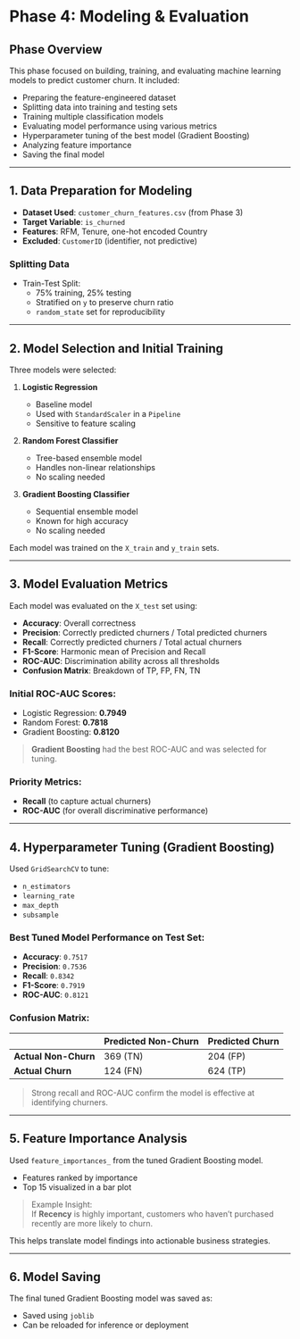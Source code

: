 # Phase 4: Modeling & Evaluation

## Phase Overview

This phase focused on building, training, and evaluating machine learning models to predict customer churn. It included:

- Preparing the feature-engineered dataset
- Splitting data into training and testing sets
- Training multiple classification models
- Evaluating model performance using various metrics
- Hyperparameter tuning of the best model (Gradient Boosting)
- Analyzing feature importance
- Saving the final model

---

## 1. Data Preparation for Modeling

- **Dataset Used**: `customer_churn_features.csv` (from Phase 3)
- **Target Variable**: `is_churned`
- **Features**: RFM, Tenure, one-hot encoded Country
- **Excluded**: `CustomerID` (identifier, not predictive)

### Splitting Data

- Train-Test Split:  
  - 75% training, 25% testing  
  - Stratified on `y` to preserve churn ratio  
  - `random_state` set for reproducibility

---

## 2. Model Selection and Initial Training

Three models were selected:

1. **Logistic Regression**  
   - Baseline model  
   - Used with `StandardScaler` in a `Pipeline`  
   - Sensitive to feature scaling

2. **Random Forest Classifier**  
   - Tree-based ensemble model  
   - Handles non-linear relationships  
   - No scaling needed

3. **Gradient Boosting Classifier**  
   - Sequential ensemble model  
   - Known for high accuracy  
   - No scaling needed

Each model was trained on the `X_train` and `y_train` sets.

---

## 3. Model Evaluation Metrics

Each model was evaluated on the `X_test` set using:

- **Accuracy**: Overall correctness
- **Precision**: Correctly predicted churners / Total predicted churners
- **Recall**: Correctly predicted churners / Total actual churners
- **F1-Score**: Harmonic mean of Precision and Recall
- **ROC-AUC**: Discrimination ability across all thresholds
- **Confusion Matrix**: Breakdown of TP, FP, FN, TN

### Initial ROC-AUC Scores:

- Logistic Regression: **0.7949**
- Random Forest: **0.7818**
- Gradient Boosting: **0.8120**

> **Gradient Boosting** had the best ROC-AUC and was selected for tuning.

### Priority Metrics:

- **Recall** (to capture actual churners)
- **ROC-AUC** (for overall discriminative performance)

---

## 4. Hyperparameter Tuning (Gradient Boosting)

Used `GridSearchCV` to tune:

- `n_estimators`
- `learning_rate`
- `max_depth`
- `subsample`

### Best Tuned Model Performance on Test Set:

- **Accuracy**: `0.7517`
- **Precision**: `0.7536`
- **Recall**: `0.8342`
- **F1-Score**: `0.7919`
- **ROC-AUC**: `0.8121`

### Confusion Matrix:

|                | Predicted Non-Churn | Predicted Churn |
|----------------|---------------------|------------------|
| **Actual Non-Churn** | 369 (TN)             | 204 (FP)         |
| **Actual Churn**     | 124 (FN)             | 624 (TP)         |

> Strong recall and ROC-AUC confirm the model is effective at identifying churners.

---

## 5. Feature Importance Analysis

Used `feature_importances_` from the tuned Gradient Boosting model.

- Features ranked by importance
- Top 15 visualized in a bar plot

> Example Insight:  
> If **Recency** is highly important, customers who haven’t purchased recently are more likely to churn.

This helps translate model findings into actionable business strategies.

---

## 6. Model Saving

The final tuned Gradient Boosting model was saved as:

- Saved using `joblib`
- Can be reloaded for inference or deployment